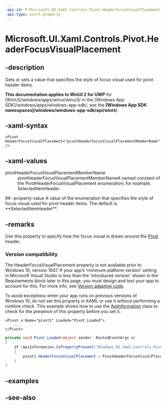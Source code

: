 ```yaml
---
-api-id: P:Microsoft.UI.Xaml.Controls.Pivot.HeaderFocusVisualPlacement
-api-type: winrt property
---
```


<!-- Property syntax
public Windows.UI.Xaml.Controls.PivotHeaderFocusVisualPlacement HeaderFocusVisualPlacement { get;  set; }
-->

# Microsoft.UI.Xaml.Controls.Pivot.HeaderFocusVisualPlacement

## -description
Gets or sets a value that specifies the style of focus visual used for pivot header items.

**This documentation applies to WinUI 2 for UWP** for [WinUI]/windows/apps/winui/winui3/ in the [Windows App SDK]/windows/apps/windows-app-sdk/, see the **[Windows App SDK namespaces]/windows/windows-app-sdk/api/winrt/**.

## -xaml-syntax
```xaml
<Pivot HeaderFocusVisualPlacement="pivotHeaderFocusVisualPlacementMemberName" />
```


## -xaml-values
<dl><dt>pivotHeaderFocusVisualPlacementMemberName</dt><dd>pivotHeaderFocusVisualPlacementMemberNameA named constant of the PivotHeaderFocusVisualPlacement enumeration; for example, SelectedItemHeader.</dd>
</dl>
## -property-value
A value of the enumeration that specifies the style of focus visual used for pivot header items. The default is **SelectedItemHeader**.

## -remarks
Use this property to specify how the focus visual is drawn around the [Pivot](pivot.md) header.

### Version compatibility

The HeaderFocusVisualPlacement property is not available prior to Windows 10, version 1607. If your app’s 'minimum platform version' setting in Microsoft Visual Studio is less than the 'introduced version' shown in the Requirements block later in this page, you must design and test your app to account for this. For more info, see [Version adaptive code](/windows/uwp/debug-test-perf/version-adaptive-code).

To avoid exceptions when your app runs on previous versions of Windows 10, do not set this property in XAML or use it without performing a runtime check. This example shows how to use the [ApiInformation](/uwp/api/windows.foundation.metadata.apiinformation) class to check for the presence of this property before you set it.

```xaml
<Pivot x:Name="pivot1" Loaded="Pivot_Loaded">
    ...
</Pivot>
```

```csharp
private void Pivot_Loaded(object sender, RoutedEventArgs e)
{
    if (ApiInformation.IsPropertyPresent("Windows.UI.Xaml.Controls.Pivot", "HeaderFocusVisualPlacement"))
    {
        pivot1.HeaderFocusVisualPlacement = PivotHeaderFocusVisualPlacement.SelectedItemHeader;
    }
}

```



## -examples

## -see-also
